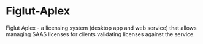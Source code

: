 # Figlut-Aplex
Figlut Aplex - a licensing system (desktop app and web service) that allows managing SAAS licenses for clients validating licenses against the service.
